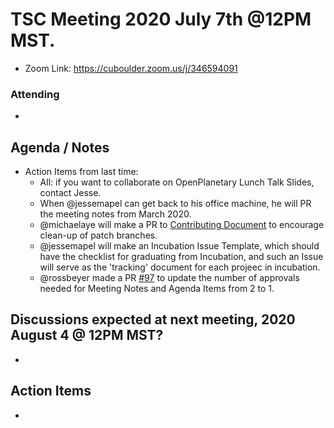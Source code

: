 # TSC Meeting 2020 July 7th @12PM MST.
- Zoom Link: https://cuboulder.zoom.us/j/346594091

### Attending
- 


## Agenda / Notes
- Action Items from last time:
	- All: if you want to collaborate on OpenPlanetary Lunch Talk Slides, contact Jesse.
	- When @jessemapel can get back to his office machine, he will PR the meeting notes from March 2020.
	- @michaelaye will make a PR to [Contributing Document](https://github.com/planetarysoftware/TSC/blob/master/Contributing.md) to encourage clean-up of patch branches.
	- @jessemapel will make an Incubation Issue Template, which should have the checklist for graduating from Incubation, and such an Issue will serve as the 'tracking' document for each projeec in incubation.
	- @rossbeyer made a PR [#97](https://github.com/planetarysoftware/TSC/pull/97) to update the number of approvals needed for Meeting Notes and Agenda Items from 2 to 1.


## Discussions expected at next meeting, 2020 August 4 @ 12PM MST?
- 


## Action Items
- 
